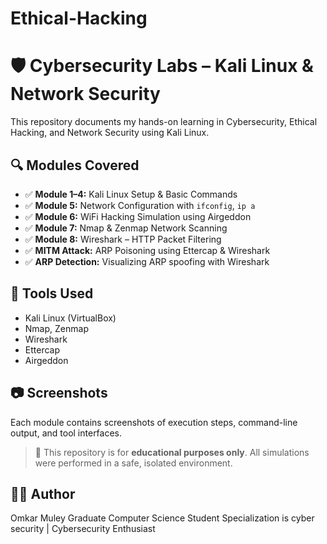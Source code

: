 # Ethical-Hacking
# 🛡️ Cybersecurity Labs – Kali Linux & Network Security

This repository documents my hands-on learning in Cybersecurity, Ethical Hacking, and Network Security using Kali Linux.

## 🔍 Modules Covered

- ✅ **Module 1–4:** Kali Linux Setup & Basic Commands  
- ✅ **Module 5:** Network Configuration with `ifconfig`, `ip a`  
- ✅ **Module 6:** WiFi Hacking Simulation using Airgeddon  
- ✅ **Module 7:** Nmap & Zenmap Network Scanning  
- ✅ **Module 8:** Wireshark – HTTP Packet Filtering  
- ✅ **MITM Attack:** ARP Poisoning using Ettercap & Wireshark  
- ✅ **ARP Detection:** Visualizing ARP spoofing with Wireshark

## 🧰 Tools Used
- Kali Linux (VirtualBox)
- Nmap, Zenmap
- Wireshark
- Ettercap
- Airgeddon

## 📷 Screenshots
Each module contains screenshots of execution steps, command-line output, and tool interfaces.

> 🔐 This repository is for **educational purposes only**. All simulations were performed in a safe, isolated environment.

## 🙋‍♂️ Author
Omkar Muley
Graduate Computer Science Student Specialization is cyber security  | Cybersecurity Enthusiast
